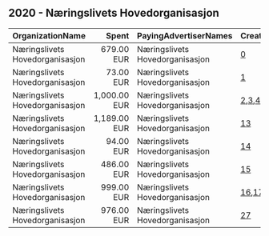 ## 2020 - Næringslivets Hovedorganisasjon 
|OrganizationName|Spent|PayingAdvertiserNames|CreativeUrls|Impressions|Genders|AgeBrackets|CountryCodes|BillingAddresses|CandidateBallotInformation|
|:---|---:|:---|:---|---:|:---|:---|:---|:---|:---|
|Næringslivets Hovedorganisasjon|679.00 EUR|Næringslivets Hovedorganisasjon|[0](https://www.snap.com/political-ads/asset/587a9d1fea2d6c0f317ee09f70d26df6b979d40ffc27619bb1e9744f669e75c2?mediaType=mp4)|267,808||18-30|norway|"Middelthuns gate 27,Oslo,0368,NO"||
|Næringslivets Hovedorganisasjon|73.00 EUR|Næringslivets Hovedorganisasjon|[1](https://www.snap.com/political-ads/asset/721f03f66fb608cbb28035fa8c333aee0d595e785b54ec8c33edf523cb65d8c5?mediaType=mp4)|24,396||31+|norway|"Middelthuns gate 27,Oslo,0368,NO"||
|Næringslivets Hovedorganisasjon|1,000.00 EUR|Næringslivets Hovedorganisasjon|[2](https://www.snap.com/political-ads/asset/a819f2dd85a560711c81ea0639694f466bfbad6ca62800429196a4967f62be90?mediaType=mp4),[3](https://www.snap.com/political-ads/asset/b3432b9e5bedf075171b61c204c9a33524de01415700eccad19125712aae5535?mediaType=mp4),[4](https://www.snap.com/political-ads/asset/c2ac805f0d06cd30b1f0f879315a475f2485f60f41b215b0517c9f0616151943?mediaType=mp4),[5](https://www.snap.com/political-ads/asset/4cc6e0f896f8541d518608602907c8ba252ba2059c370596bdafcea153a4cbd2?mediaType=mp4),[6](https://www.snap.com/political-ads/asset/e748bf0cc48a9b91e991fe06c3cea9b447bf442a27c2132f2c421afb8e439ceb?mediaType=mp4),[7](https://www.snap.com/political-ads/asset/06e55563794921414898a6cc21d0c0176b72ad8205caf8f8a2d59b482b99baf4?mediaType=mp4),[8](https://www.snap.com/political-ads/asset/a8e242225c4c4f827b163ffbc3c838ade65b991471f8c1c0d0cd273b3096b92f?mediaType=mp4),[9](https://www.snap.com/political-ads/asset/662ea5cdfd85d94f2ef1583471245f6f2b4732b9c2133f371639f8da94680a7e?mediaType=mp4),[10](https://www.snap.com/political-ads/asset/23e33c8bd394166d15f7ecf1612b8500491a2c7b90e8bb2062c2b33b3e6cb90b?mediaType=mp4),[11](https://www.snap.com/political-ads/asset/a2d5cd5d009e068bbb0fbb90cf13d6e574b7ea4f70e1ccc366b10ee33a179f81?mediaType=mp4),[12](https://www.snap.com/political-ads/asset/c8eb0ee0178b0238eb0fbd4dd2191a2a0bdd4da7e4a83058191565eff7aaf1e8?mediaType=mp4)|2,260,677||18-30|norway|"Middelthuns gate 27,Oslo,0368,NO"||
|Næringslivets Hovedorganisasjon|1,189.00 EUR|Næringslivets Hovedorganisasjon|[13](https://www.snap.com/political-ads/asset/75c0aa921a8bf0cd0f9893091fada83bfd1e7a1efb6df1c5bb5c574e3d543d14?mediaType=mp4)|385,921||31+|norway|"Middelthuns gate 27,Oslo,0368,NO"||
|Næringslivets Hovedorganisasjon|94.00 EUR|Næringslivets Hovedorganisasjon|[14](https://www.snap.com/political-ads/asset/721f03f66fb608cbb28035fa8c333aee0d595e785b54ec8c33edf523cb65d8c5?mediaType=mp4)|40,578||18-30|norway|"Middelthuns gate 27,Oslo,0368,NO"||
|Næringslivets Hovedorganisasjon|486.00 EUR|Næringslivets Hovedorganisasjon|[15](https://www.snap.com/political-ads/asset/587a9d1fea2d6c0f317ee09f70d26df6b979d40ffc27619bb1e9744f669e75c2?mediaType=mp4)|142,420||31+|norway|"Middelthuns gate 27,Oslo,0368,NO"||
|Næringslivets Hovedorganisasjon|999.00 EUR|Næringslivets Hovedorganisasjon|[16](https://www.snap.com/political-ads/asset/a819f2dd85a560711c81ea0639694f466bfbad6ca62800429196a4967f62be90?mediaType=mp4),[17](https://www.snap.com/political-ads/asset/b3432b9e5bedf075171b61c204c9a33524de01415700eccad19125712aae5535?mediaType=mp4),[18](https://www.snap.com/political-ads/asset/c2ac805f0d06cd30b1f0f879315a475f2485f60f41b215b0517c9f0616151943?mediaType=mp4),[19](https://www.snap.com/political-ads/asset/4cc6e0f896f8541d518608602907c8ba252ba2059c370596bdafcea153a4cbd2?mediaType=mp4),[20](https://www.snap.com/political-ads/asset/e748bf0cc48a9b91e991fe06c3cea9b447bf442a27c2132f2c421afb8e439ceb?mediaType=mp4),[21](https://www.snap.com/political-ads/asset/06e55563794921414898a6cc21d0c0176b72ad8205caf8f8a2d59b482b99baf4?mediaType=mp4),[22](https://www.snap.com/political-ads/asset/a8e242225c4c4f827b163ffbc3c838ade65b991471f8c1c0d0cd273b3096b92f?mediaType=mp4),[23](https://www.snap.com/political-ads/asset/662ea5cdfd85d94f2ef1583471245f6f2b4732b9c2133f371639f8da94680a7e?mediaType=mp4),[24](https://www.snap.com/political-ads/asset/23e33c8bd394166d15f7ecf1612b8500491a2c7b90e8bb2062c2b33b3e6cb90b?mediaType=mp4),[25](https://www.snap.com/political-ads/asset/a2d5cd5d009e068bbb0fbb90cf13d6e574b7ea4f70e1ccc366b10ee33a179f81?mediaType=mp4),[26](https://www.snap.com/political-ads/asset/c8eb0ee0178b0238eb0fbd4dd2191a2a0bdd4da7e4a83058191565eff7aaf1e8?mediaType=mp4)|2,138,683||31+|norway|"Middelthuns gate 27,Oslo,0368,NO"||
|Næringslivets Hovedorganisasjon|976.00 EUR|Næringslivets Hovedorganisasjon|[27](https://www.snap.com/political-ads/asset/75c0aa921a8bf0cd0f9893091fada83bfd1e7a1efb6df1c5bb5c574e3d543d14?mediaType=mp4)|468,582||18-30|norway|"Middelthuns gate 27,Oslo,0368,NO"||
